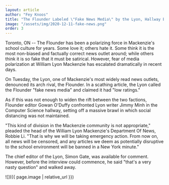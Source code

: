 ```yaml
---
layout: article
author: "Fey Knoos"
title: "The Flounder Labeled \"Fake News Media\" by the Lyon, Hallway Brawl Ensues"
image: "/assets/img/2020-12-11-fake-news.png"
order: 3
---
```


Toronto, ON -- The Flounder has been a polarizing force in Mackenzie's school culture for years. Some love it; others hate it. Some think it is the most non-biased and factually correct news outlet around; while others think it is so fake that it must be satirical. However, fear of media polarization at William Lyon Mackenzie has escalated dramatically in recent days. 

On Tuesday, the Lyon, one of Mackenzie's most widely read news outlets, denounced its arch rival, the Flounder. In a scathing article, the Lyon called the Flounder "fake news media" and claimed it had "low ratings." 

As if this was not enough to widen the rift between the two factions, Flounder editor Gowan O'Duffy confronted Lyon writer Jimmy Minh in the Computer Science hallway, setting off a massive brawl in which social distancing was not maintained.

"This kind of division in the Mackenzie community is not appropriate," pleaded the head of the William Lyon Mackenzie's Department Of News, Robbie Li. "That is why we will be taking emergency action. From now on, all news will be censored, and any articles we deem as potentially disruptive to the school environment will be banned in a New York minute."

The chief editor of the Lyon, Simon Gate, was available for comment. However, before the interview could commence, he said "that's a very nasty question" and walked away.

![]({{ page.image | relative_url }})
